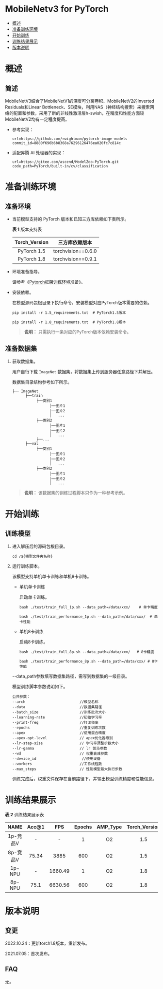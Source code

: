 # MobileNetv3 for PyTorch

-   [概述](概述.md)
-   [准备训练环境](准备训练环境.md)
-   [开始训练](开始训练.md)
-   [训练结果展示](训练结果展示.md)
-   [版本说明](版本说明.md)


# 概述
## 简述

 MobileNetV3结合了MobileNetV1的深度可分离卷积、MobileNetV2的Inverted Residuals和Linear Bottleneck、SE模块，利用NAS（神经结构搜索）来搜索网络的配置和参数，采用了新的非线性激活层h-swish，在精度和性能方面较MobileNetV2均有一定程度提高。

- 参考实现：

  ```
  url=https://github.com/rwightman/pytorch-image-models
  commit_id=8880f696b6b8368a76296126476ea020fc7c814c
  ```

- 适配昇腾 AI 处理器的实现：

  ```
  url=https://gitee.com/ascend/ModelZoo-PyTorch.git
  code_path=PyTorch/built-in/cv/classification
  ```

# 准备训练环境

## 准备环境

- 当前模型支持的 PyTorch 版本和已知三方库依赖如下表所示。

  **表 1**  版本支持表

  | Torch_Version      | 三方库依赖版本                                 |
  | :--------: | :----------------------------------------------------------: |
  | PyTorch 1.5 | torchvision==0.6.0 |
  | PyTorch 1.8 | torchvision==0.9.1 |

- 环境准备指导。

  请参考《[Pytorch框架训练环境准备](https://www.hiascend.com/document/detail/zh/ModelZoo/pytorchframework/ptes)》。
  
- 安装依赖。

  在模型源码包根目录下执行命令，安装模型对应PyTorch版本需要的依赖。
  ```
  pip install -r 1.5_requirements.txt  # PyTorch1.5版本
  
  pip install -r 1.8_requirements.txt  # PyTorch1.8版本
  ```
  > **说明：** 
  >只需执行一条对应的PyTorch版本依赖安装命令。

## 准备数据集

1. 获取数据集。

   用户自行下载 `ImageNet` 数据集，将数据集上传到服务器任意路径下并解压。
   
   数据集目录结构参考如下所示。

   ```
   ├── ImageNet
         ├──train
              ├──类别1
                    │──图片1
                    │──图片2
                    │   ...       
              ├──类别2
                    │──图片1
                    │──图片2
                    │   ...   
              ├──...                     
         ├──val  
              ├──类别1
                    │──图片1
                    │──图片2
                    │   ...       
              ├──类别2
                    │──图片1
                    │──图片2
                    │   ...              
   ```
   > **说明：** 
   >该数据集的训练过程脚本只作为一种参考示例。

# 开始训练

## 训练模型

1. 进入解压后的源码包根目录。

   ```
   cd /${模型文件夹名称} 
   ```

2. 运行训练脚本。

   该模型支持单机单卡训练和单机8卡训练。

   - 单机单卡训练

     启动单卡训练。

     ```
     bash ./test/train_full_1p.sh --data_path=/data/xxx/    # 单卡精度
     
     bash ./test/train_performance_1p.sh --data_path=/data/xxx/  # 单卡性能
     ```

   - 单机8卡训练

     启动8卡训练。

     ```
     bash ./test/train_full_8p.sh --data_path=/data/xxx/   # 8卡精度
     
     bash ./test/train_performance_8p.sh --data_path=/data/xxx/ # 8卡性能
     ```

    --data_path参数填写数据集路径，需写到数据集的一级目录。

   模型训练脚本参数说明如下。

   ```
   公共参数：
   --arch                         //模型名称
   --data                         //数据集路径
   --batch_size                   //训练批次大小
   --learning-rate                //初始学习率
   --print-freq                   //打印频率
   --epochs                       //重复训练次数
   --apex                         //使用混合精度
   --apex-opt-level               // apex优化器级别
   --lr-step-size                 // 学习率调整步数大小
   --lr-gamma                     // lr 伽马参数
   --wd                           // 权重衰减参数
   --device_id                     //使用设备
   --workers                      //工作线程数
   --max_steps                    // 性能模型最大执行步数
   ```

   训练完成后，权重文件保存在当前路径下，并输出模型训练精度和性能信息。

# 训练结果展示

**表 2**  训练结果展示表

| NAME    | Acc@1  |    FPS  | Epochs | AMP_Type | Torch_Version |
| :-----: | :----: |  :---:  | :----: | :------: |  :-------:    |
| 1p-竞品V| - | - | 1  | O2 | 1.5 |
| 8p-竞品V| 75.34 | 3885   | 600    |    O2    | 1.5 |
| 1p-NPU  |   -  | 1660.49 |   1    |    O2    | 1.8 |
| 8p-NPU  | 75.1 | 6630.56 | 600    |    O2    | 1.8 |


# 版本说明

## 变更

2022.10.24：更新torch1.8版本，重新发布。

2021.07.05：首次发布。

## FAQ

无。

